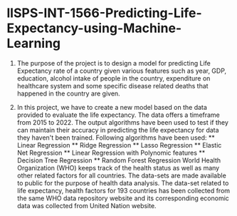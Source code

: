 # llSPS-INT-1566-Predicting-Life-Expectancy-using-Machine-Learning

1. The purpose of the project is to design a model for predicting Life Expectancy rate of a country given various features such as year, GDP, education, alcohol intake of people in the country, expenditure on healthcare system and some specific disease related deaths that happened in the country are given.


2. In this project, we have to create a new model based on the data provided to evaluate the life expectancy. The data offers a timeframe from 2015 to 2022. The output algorithms have been used to test if they can maintain their accuracy in predicting the life expectancy for data they haven't been trained. Following algorithms have been used: 
** Linear Regression 
** Ridge Regression 
** Lasso Regression 
** Elastic Net Regression 
** Linear Regression with Polynomic features
** Decision Tree Regression
** Random Forest Regression
World Health Organization (WHO) keeps track of the health status as well as many other related factors for all countries. The data-sets are made available to public for the purpose of health data analysis. The data-set related to life expectancy, health factors for 193 countries has been collected from the same WHO data repository website and its corresponding economic data was collected from United Nation website.
